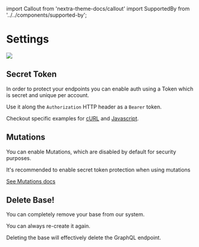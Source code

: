 import Callout from 'nextra-theme-docs/callout'
import SupportedBy from '../../components/supported-by';

# Settings

![](/base_settings.png)

## Secret Token
<SupportedBy/>

In order to protect your endpoints you can enable auth using a Token which is secret and unique per account.

Use it along the `Authorization` HTTP header as a `Bearer` token.

Checkout specific examples for [cURL](/examples/curl) and  [Javascript](/examples/javascript).

## Mutations
<SupportedBy gsheets={false}/>

You can enable Mutations, which are disabled by default for security purposes.

It's recommended to enable secret token protection when using mutations

[See Mutations docs](/usage/mutations)

## Delete Base!

You can completely remove your base from our system.

You can always re-create it again.

<Callout emoji="️❗️">
  Deleting the base will effectively delete the GraphQL endpoint.
</Callout>